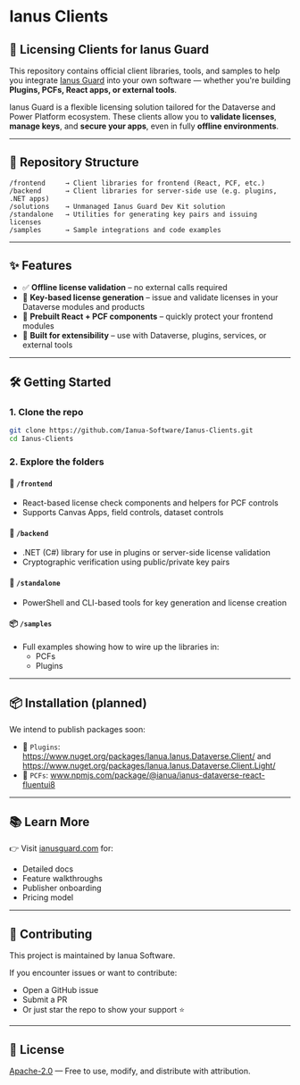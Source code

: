 # Ianus Clients

## 🔐 Licensing Clients for Ianus Guard

This repository contains official client libraries, tools, and samples to help you integrate [Ianus Guard](https://www.ianusguard.com) into your own software — whether you're building **Plugins, PCFs, React apps, or external tools**.

Ianus Guard is a flexible licensing solution tailored for the Dataverse and Power Platform ecosystem. These clients allow you to **validate licenses**, **manage keys**, and **secure your apps**, even in fully **offline environments**.

---

## 🧭 Repository Structure

```
/frontend     → Client libraries for frontend (React, PCF, etc.)
/backend      → Client libraries for server-side use (e.g. plugins, .NET apps)
/solutions    → Unmanaged Ianus Guard Dev Kit solution
/standalone   → Utilities for generating key pairs and issuing licenses
/samples      → Sample integrations and code examples
```

---

## ✨ Features

- ✅ **Offline license validation** – no external calls required
- 🔑 **Key-based license generation** – issue and validate licenses in your Dataverse modules and products
- 🧩 **Prebuilt React + PCF components** – quickly protect your frontend modules
- 🧪 **Built for extensibility** – use with Dataverse, plugins, services, or external tools

---

## 🛠️ Getting Started

### 1. Clone the repo
```bash
git clone https://github.com/Ianua-Software/Ianus-Clients.git
cd Ianus-Clients
```

### 2. Explore the folders

#### 🧩 `/frontend`
- React-based license check components and helpers for PCF controls
- Supports Canvas Apps, field controls, dataset controls

#### 🔧 `/backend`
- .NET (C#) library for use in plugins or server-side license validation
- Cryptographic verification using public/private key pairs

#### 🔐 `/standalone`
- PowerShell and CLI-based tools for key generation and license creation

#### 📦 `/samples`
- Full examples showing how to wire up the libraries in:
  - PCFs
  - Plugins

---

## 📦 Installation (planned)

We intend to publish packages soon:

- 🔧 `Plugins`: https://www.nuget.org/packages/Ianua.Ianus.Dataverse.Client/ and https://www.nuget.org/packages/Ianua.Ianus.Dataverse.Client.Light/
- 🧩 `PCFs`: www.npmjs.com/package/@ianua/ianus-dataverse-react-fluentui8


---

## 📚 Learn More

👉 Visit [ianusguard.com](https://www.ianusguard.com) for:
- Detailed docs
- Feature walkthroughs
- Publisher onboarding
- Pricing model

---

## 🤝 Contributing

This project is maintained by Ianua Software.

If you encounter issues or want to contribute:
- Open a GitHub issue
- Submit a PR
- Or just star the repo to show your support ⭐

---

## 📄 License

[Apache-2.0](LICENSE) — Free to use, modify, and distribute with attribution.
